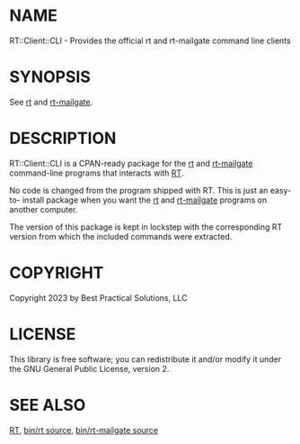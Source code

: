 # NAME

RT::Client::CLI - Provides the official rt and rt-mailgate command line clients

# SYNOPSIS

See [rt](https://metacpan.org/pod/rt) and [rt-mailgate](https://metacpan.org/pod/rt-mailgate).

# DESCRIPTION

RT::Client::CLI is a CPAN-ready package for the [rt](https://metacpan.org/pod/rt) and [rt-mailgate](https://metacpan.org/pod/rt-mailgate)
command-line programs that interacts with [RT](https://bestpractical.com/rt).

No code is changed from the program shipped with RT.  This is just an easy-to-
install package when you want the [rt](https://metacpan.org/pod/rt) and [rt-mailgate](https://metacpan.org/pod/rt-mailgate) programs on another
computer.

The version of this package is kept in lockstep with the corresponding RT
version from which the included commands were extracted.

# COPYRIGHT

Copyright 2023 by Best Practical Solutions, LLC

# LICENSE

This library is free software; you can redistribute it and/or modify it
under the GNU General Public License, version 2.

# SEE ALSO

[RT](https://bestpractical.com/rt),
[bin/rt source](https://github.com/bestpractical/rt/blob/stable/bin/rt.in),
[bin/rt-mailgate source](https://github.com/bestpractical/rt/blob/stable/bin/rt-mailgate.in)
